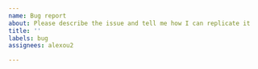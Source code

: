 ```yaml
---
name: Bug report
about: Please describe the issue and tell me how I can replicate it
title: ''
labels: bug
assignees: alexou2

---
```



